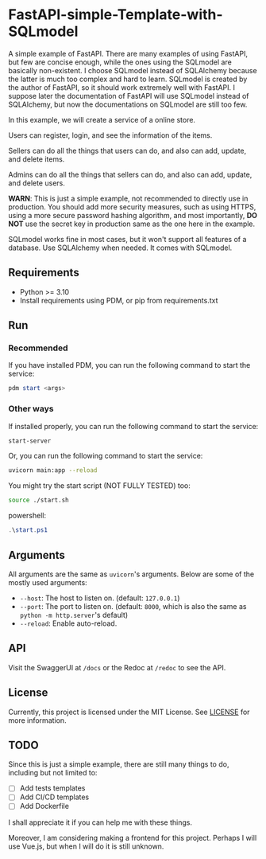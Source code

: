 # FastAPI-simple-Template-with-SQLmodel

A simple example of FastAPI. There are many examples of using FastAPI, but few are concise enough, while the ones using the SQLmodel are basically non-existent. I choose SQLmodel instead of SQLAlchemy because the latter is much too complex and hard to learn. SQLmodel is created by the author of FastAPI, so it should work extremely well with FastAPI. I suppose later the documentation of FastAPI will use SQLmodel instead of SQLAlchemy, but now the documentations on SQLmodel are still too few.

In this example, we will create a service of a online store.

Users can register, login, and see the information of the items.

Sellers can do all the things that users can do, and also can add, update, and delete items.

Admins can do all the things that sellers can do, and also can add, update, and delete users.

**WARN**: This is just a simple example, not recommended to directly use in production. You should add more security measures, such as using HTTPS, using a more secure password hashing algorithm, and most importantly, **DO NOT** use the secret key in production same as the one here in the example.

SQLmodel works fine in most cases, but it won't support all features of a database. Use SQLAlchemy when needed. It comes with SQLmodel. 

## Requirements

- Python >= 3.10
- Install requirements using PDM, or pip from requirements.txt

## Run

### Recommended

If you have installed PDM, you can run the following command to start the service:

```powershell
pdm start <args>
```

### Other ways

If installed properly, you can run the following command to start the service:

```bash
start-server
```

Or, you can run the following command to start the service:

```bash
uvicorn main:app --reload
```

You might try the start script (NOT FULLY TESTED) too:

```bash
source ./start.sh
```

powershell:

```powershell
.\start.ps1
```

## Arguments

All arguments are the same as `uvicorn`'s arguments. Below are some of the mostly used arguments:

- `--host`: The host to listen on. (default: `127.0.0.1`)
- `--port`: The port to listen on. (default: `8000`, which is also the same as `python -m http.server`'s default)
- `--reload`: Enable auto-reload.

## API

Visit the SwaggerUI at `/docs` or the Redoc at `/redoc` to see the API.

## License

Currently, this project is licensed under the MIT License. See [LICENSE](./LICENSE) for more information.

## TODO

Since this is just a simple example, there are still many things to do, including but not limited to:

- [ ] Add tests templates
- [ ] Add CI/CD templates
- [ ] Add Dockerfile

I shall appreciate it if you can help me with these things.

Moreover, I am considering making a frontend for this project. Perhaps I will use Vue.js, but when I will do it is still unknown.
